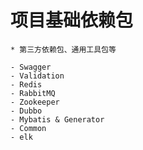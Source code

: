 # 项目基础依赖包
    
    * 第三方依赖包、通用工具包等

    - Swagger 
    - Validation
    - Redis
    - RabbitMQ
    - Zookeeper
    - Dubbo
    - Mybatis & Generator
    - Common
    - elk 
    



